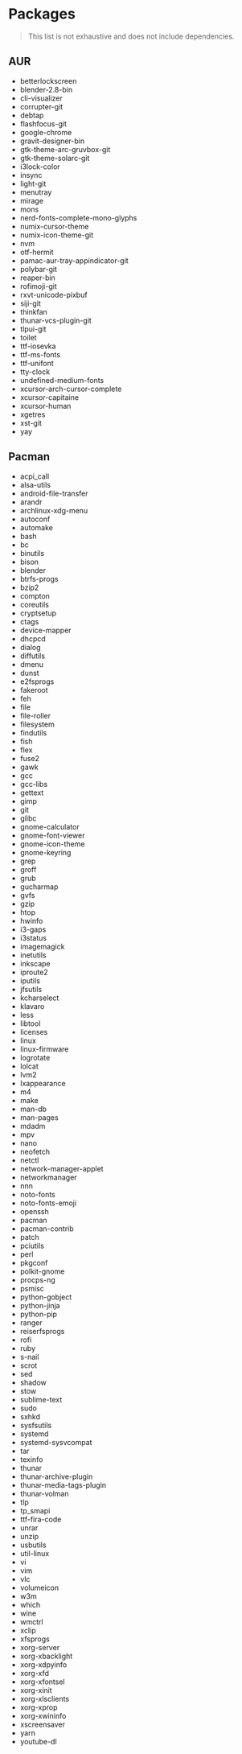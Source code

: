 # Packages

> This list is not exhaustive and does not include dependencies.

## AUR

- betterlockscreen
- blender-2.8-bin
- cli-visualizer
- corrupter-git
- debtap
- flashfocus-git
- google-chrome
- gravit-designer-bin
- gtk-theme-arc-gruvbox-git
- gtk-theme-solarc-git
- i3lock-color
- insync
- light-git
- menutray
- mirage
- mons
- nerd-fonts-complete-mono-glyphs
- numix-cursor-theme
- numix-icon-theme-git
- nvm
- otf-hermit
- pamac-aur-tray-appindicator-git
- polybar-git
- reaper-bin
- rofimoji-git
- rxvt-unicode-pixbuf
- siji-git
- thinkfan
- thunar-vcs-plugin-git
- tlpui-git
- toilet
- ttf-iosevka
- ttf-ms-fonts
- ttf-unifont
- tty-clock
- undefined-medium-fonts
- xcursor-arch-cursor-complete
- xcursor-capitaine
- xcursor-human
- xgetres
- xst-git
- yay

## Pacman

- acpi_call
- alsa-utils
- android-file-transfer
- arandr
- archlinux-xdg-menu
- autoconf
- automake
- bash
- bc
- binutils
- bison
- blender
- btrfs-progs
- bzip2
- compton
- coreutils
- cryptsetup
- ctags
- device-mapper
- dhcpcd
- dialog
- diffutils
- dmenu
- dunst
- e2fsprogs
- fakeroot
- feh
- file
- file-roller
- filesystem
- findutils
- fish
- flex
- fuse2
- gawk
- gcc
- gcc-libs
- gettext
- gimp
- git
- glibc
- gnome-calculator
- gnome-font-viewer
- gnome-icon-theme
- gnome-keyring
- grep
- groff
- grub
- gucharmap
- gvfs
- gzip
- htop
- hwinfo
- i3-gaps
- i3status
- imagemagick
- inetutils
- inkscape
- iproute2
- iputils
- jfsutils
- kcharselect
- klavaro
- less
- libtool
- licenses
- linux
- linux-firmware
- logrotate
- lolcat
- lvm2
- lxappearance
- m4
- make
- man-db
- man-pages
- mdadm
- mpv
- nano
- neofetch
- netctl
- network-manager-applet
- networkmanager
- nnn
- noto-fonts
- noto-fonts-emoji
- openssh
- pacman
- pacman-contrib
- patch
- pciutils
- perl
- pkgconf
- polkit-gnome
- procps-ng
- psmisc
- python-gobject
- python-jinja
- python-pip
- ranger
- reiserfsprogs
- rofi
- ruby
- s-nail
- scrot
- sed
- shadow
- stow
- sublime-text
- sudo
- sxhkd
- sysfsutils
- systemd
- systemd-sysvcompat
- tar
- texinfo
- thunar
- thunar-archive-plugin
- thunar-media-tags-plugin
- thunar-volman
- tlp
- tp_smapi
- ttf-fira-code
- unrar
- unzip
- usbutils
- util-linux
- vi
- vim
- vlc
- volumeicon
- w3m
- which
- wine
- wmctrl
- xclip
- xfsprogs
- xorg-server
- xorg-xbacklight
- xorg-xdpyinfo
- xorg-xfd
- xorg-xfontsel
- xorg-xinit
- xorg-xlsclients
- xorg-xprop
- xorg-xwininfo
- xscreensaver
- yarn
- youtube-dl
